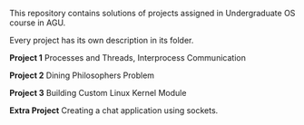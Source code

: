 This repository contains solutions of projects assigned in Undergraduate OS course in AGU.

Every project has its own description in its folder.

**Project 1**
Processes and Threads, Interprocess Communication

**Project 2**
Dining Philosophers Problem

**Project 3**
Building Custom Linux Kernel Module

**Extra Project**
Creating a chat application using sockets.
